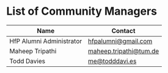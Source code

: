 # List of Community Managers

Name          | Contact
------------- | -------------
HfP Alumni Administrator  | [hfpalumni@gmail.com](mailto:hfpalumni@gmail.com?subject=[GitHub])
Maheep Tripathi | [maheep.tripathi@tum.de](mailto:maheep.tripathi@tum.de?subject=[GitHub]%20HfP%20Alumni)
Todd Davies | [me@todddavi.es](mailto:me@todddavi.es?subject=[Hfp%20Alumni])

